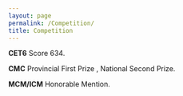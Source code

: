 ```yaml
---
layout: page
permalink: /Competition/
title: Competition
---
```

**CET6** Score 634.

**CMC** Provincial First Prize , National Second Prize.

**MCM/ICM** Honorable Mention.